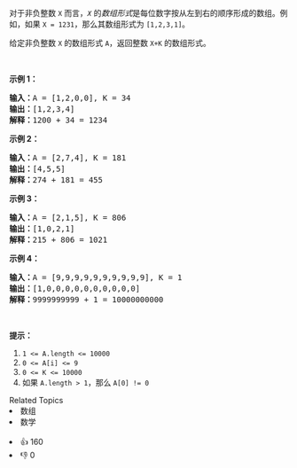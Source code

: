 <p>对于非负整数&nbsp;<code>X</code>&nbsp;而言，<em><code>X</code></em>&nbsp;的<em>数组形式</em>是每位数字按从左到右的顺序形成的数组。例如，如果&nbsp;<code>X = 1231</code>，那么其数组形式为&nbsp;<code>[1,2,3,1]</code>。</p>

<p>给定非负整数 <code>X</code> 的数组形式&nbsp;<code>A</code>，返回整数&nbsp;<code>X+K</code>&nbsp;的数组形式。</p>

<p>&nbsp;</p>

<ol>
</ol>

<p><strong>示例 1：</strong></p>

<pre><strong>输入：</strong>A = [1,2,0,0], K = 34
<strong>输出：</strong>[1,2,3,4]
<strong>解释：</strong>1200 + 34 = 1234
</pre>

<p><strong>示例 2：</strong></p>

<pre><strong>输入：</strong>A = [2,7,4], K = 181
<strong>输出：</strong>[4,5,5]
<strong>解释：</strong>274 + 181 = 455
</pre>

<p><strong>示例 3：</strong></p>

<pre><strong>输入：</strong>A = [2,1,5], K = 806
<strong>输出：</strong>[1,0,2,1]
<strong>解释：</strong>215 + 806 = 1021
</pre>

<p><strong>示例 4：</strong></p>

<pre><strong>输入：</strong>A = [9,9,9,9,9,9,9,9,9,9], K = 1
<strong>输出：</strong>[1,0,0,0,0,0,0,0,0,0,0]
<strong>解释：</strong>9999999999 + 1 = 10000000000
</pre>

<p>&nbsp;</p>

<p><strong>提示：</strong></p>

<ol>
	<li><code>1 &lt;= A.length &lt;= 10000</code></li>
	<li><code>0 &lt;= A[i] &lt;= 9</code></li>
	<li><code>0 &lt;= K &lt;= 10000</code></li>
	<li>如果&nbsp;<code>A.length &gt; 1</code>，那么&nbsp;<code>A[0] != 0</code></li>
</ol>
<div><div>Related Topics</div><div><li>数组</li><li>数学</li></div></div><br><div><li>👍 160</li><li>👎 0</li></div>